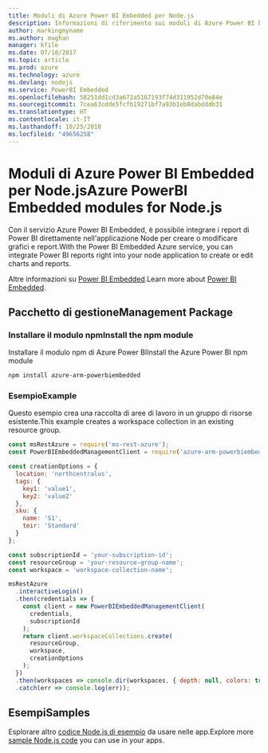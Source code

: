 ```yaml
---
title: Moduli di Azure Power BI Embedded per Node.js
description: Informazioni di riferimento sui moduli di Azure Power BI Embedded per Node.js
author: markingmyname
ms.author: maghan
manager: kfile
ms.date: 07/18/2017
ms.topic: article
ms.prod: azure
ms.technology: azure
ms.devlang: nodejs
ms.service: PowerBI Embedded
ms.openlocfilehash: 58251dd1cd3a672a5167193f74d311952d70e84e
ms.sourcegitcommit: 7cea63cdde5fcfb19271bf7a93b1eb0dabdddb31
ms.translationtype: HT
ms.contentlocale: it-IT
ms.lasthandoff: 10/25/2018
ms.locfileid: "49656258"
---
```

# <a name="azure-powerbi-embedded-modules-for-nodejs"></a><span data-ttu-id="66e75-103">Moduli di Azure Power BI Embedded per Node.js</span><span class="sxs-lookup"><span data-stu-id="66e75-103">Azure PowerBI Embedded modules for Node.js</span></span>

<span data-ttu-id="66e75-104">Con il servizio Azure Power BI Embedded, è possibile integrare i report di Power BI direttamente nell'applicazione Node per creare o modificare grafici e report.</span><span class="sxs-lookup"><span data-stu-id="66e75-104">With the Power BI Embedded Azure service, you can integrate Power BI reports right into your node application to create or edit charts and reports.</span></span>

<span data-ttu-id="66e75-105">Altre informazioni su [Power BI Embedded](https://powerbi.microsoft.com/documentation/powerbi-developer-embedding/).</span><span class="sxs-lookup"><span data-stu-id="66e75-105">Learn more about [Power BI Embedded](https://powerbi.microsoft.com/documentation/powerbi-developer-embedding/).</span></span>

## <a name="management-package"></a><span data-ttu-id="66e75-106">Pacchetto di gestione</span><span class="sxs-lookup"><span data-stu-id="66e75-106">Management Package</span></span>

### <a name="install-the-npm-module"></a><span data-ttu-id="66e75-107">Installare il modulo npm</span><span class="sxs-lookup"><span data-stu-id="66e75-107">Install the npm module</span></span>

<span data-ttu-id="66e75-108">Installare il modulo npm di Azure Power BI</span><span class="sxs-lookup"><span data-stu-id="66e75-108">Install the Azure Power BI npm module</span></span>

```bash
npm install azure-arm-powerbiembedded
```

### <a name="example"></a><span data-ttu-id="66e75-109">Esempio</span><span class="sxs-lookup"><span data-stu-id="66e75-109">Example</span></span>

<span data-ttu-id="66e75-110">Questo esempio crea una raccolta di aree di lavoro in un gruppo di risorse esistente.</span><span class="sxs-lookup"><span data-stu-id="66e75-110">This example creates a workspace collection in an existing resource group.</span></span>

```javascript
const msRestAzure = require('ms-rest-azure');
const PowerBIEmbeddedManagementClient = require('azure-arm-powerbiembedded');

const creationOptions = {
  location: 'northcentralus',
  tags: {
    key1: 'value1',
    key2: 'value2'
  },
  sku: {
    name: 'S1',
    teir: 'Standard'
  }
};

const subscriptionId = 'your-subscription-id';
const resourceGroup = 'your-resource-group-name';
const workspace = 'workspace-collection-name';

msRestAzure
  .interactiveLogin()
  .then(credentials => {
    const client = new PowerBIEmbeddedManagementClient(
      credentials,
      subscriptionId
    );
    return client.workspaceCollections.create(
      resourceGroup,
      workspace,
      creationOptions
    );
  })
  .then(workspaces => console.dir(workspaces, { depth: null, colors: true }))
  .catch(err => console.log(err));
```

## <a name="samples"></a><span data-ttu-id="66e75-111">Esempi</span><span class="sxs-lookup"><span data-stu-id="66e75-111">Samples</span></span>

<span data-ttu-id="66e75-112">Esplorare altro [codice Node.js di esempio](https://azure.microsoft.com/resources/samples/?platform=nodejs) da usare nelle app.</span><span class="sxs-lookup"><span data-stu-id="66e75-112">Explore more [sample Node.js code](https://azure.microsoft.com/resources/samples/?platform=nodejs) you can use in your apps.</span></span>

